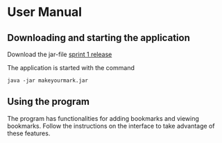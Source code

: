 # User Manual

## Downloading and starting the application

Download the jar-file [sprint 1 release](https://github.com/juhamyllari/make-your-mark/releases/tag/Sprint1)

The application is started with the command

```
java -jar makeyourmark.jar
```

## Using the program

The program has functionalities for adding bookmarks and viewing bookmarks. Follow the instructions on the interface to take advantage of these features.
